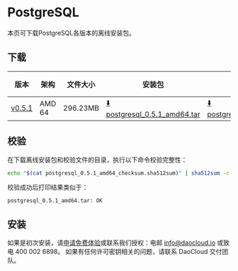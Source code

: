 # PostgreSQL

本页可下载PostgreSQL各版本的离线安装包。

## 下载

| 版本                                                         | 架构 | 文件大小 | 安装包                                                                                                                             |  校验文件 | 更新日期       |
|------------------------------------------------------------| ----- |-------- |---------------------------------------------------------------------------------------------------------------------------------| ---------- |------------|
| [v0.5.1](../../../middleware/postgresql/release-notes.md)     | AMD 64 | 296.23MB | [:arrow_down: postgresql_0.5.1_amd64.tar](https://qiniu-download-public.daocloud.io/DaoCloud_Enterprise/postgresql_0.5.1_amd64.tar) | [:arrow_down: postgresql_0.5.1_amd64_checksum.sha512sum](https://qiniu-download-public.daocloud.io/DaoCloud_Enterprise/postgresql_0.5.1_amd64_checksum.sha512sum) | 2023-10-10 |

## 校验

在下载离线安装包和校验文件的目录，执行以下命令校验完整性：

```sh
echo "$(cat postgresql_0.5.1_amd64_checksum.sha512sum)" | sha512sum -c
```

校验成功后打印结果类似于：

```none
postgresql_0.5.1_amd64.tar: OK
```

## 安装

如果是初次安装，请[申请免费体验](../../../dce/license0.md)或联系我们授权：电邮 info@daocloud.io 或致电 400 002 6898。
如果有任何许可密钥相关的问题，请联系 DaoCloud 交付团队。